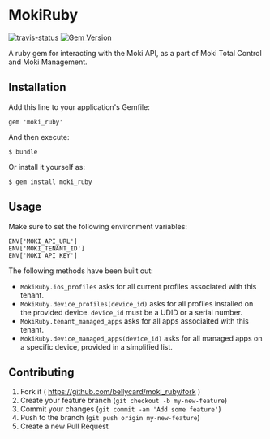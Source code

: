 # MokiRuby

[![travis-status](https://travis-ci.org/bellycard/moki_ruby.svg)](https://travis-ci.org/bellycard/moki_ruby) [![Gem
Version](https://badge.fury.io/rb/moki_ruby.svg)](http://badge.fury.io/rb/moki_ruby)

A ruby gem for interacting with the Moki API, as a part of Moki Total
Control and Moki Management.

## Installation

Add this line to your application's Gemfile:

    gem 'moki_ruby'

And then execute:

    $ bundle

Or install it yourself as:

    $ gem install moki_ruby

## Usage

Make sure to set the following environment variables:

```
ENV['MOKI_API_URL']
ENV['MOKI_TENANT_ID']
ENV['MOKI_API_KEY']
```

The following methods have been built out:

- `MokiRuby.ios_profiles` asks for all current profiles associated with this tenant.
- `MokiRuby.device_profiles(device_id)` asks for all profiles installed
  on the provided device. `device_id` must be a UDID or a serial number.
- `MokiRuby.tenant_managed_apps` asks for all apps associaited with this
  tenant.
- `MokiRuby.device_managed_apps(device_id)` asks for all managed apps on
  a specific device, provided in a simplified list.

## Contributing

1. Fork it ( https://github.com/bellycard/moki_ruby/fork )
2. Create your feature branch (`git checkout -b my-new-feature`)
3. Commit your changes (`git commit -am 'Add some feature'`)
4. Push to the branch (`git push origin my-new-feature`)
5. Create a new Pull Request
